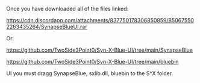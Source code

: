 Once you have downloaded all of the files linked:

https://cdn.discordapp.com/attachments/837750178306850859/850675502263435264/SynapseBlueUI.rar

Or:

https://github.com/TwoSide3Point0/Syn-X-Blue-UI/tree/main/SynapseBlue

https://github.com/TwoSide3Point0/Syn-X-Blue-UI/tree/main/bluebin

UI you must dragg SynapseBlue, sxlib.dll, bluebin to the S^X folder.
